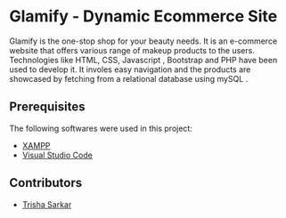 # Glamify - Dynamic Ecommerce Site

Glamify is the one-stop shop for your beauty needs. It is an e-commerce website that offers various range of makeup products to the users. Technologies like HTML, CSS, Javascript , Bootstrap and PHP have been used to develop it. It involes easy navigation and the products are showcased by fetching from a relational database using mySQL .

## Prerequisites

The following softwares were used in this project:
* [XAMPP](https://www.apachefriends.org/download.html)
* [Visual Studio Code](https://code.visualstudio.com/download)

## Contributors

* [Trisha Sarkar](https://github.com/trishasarkar)

